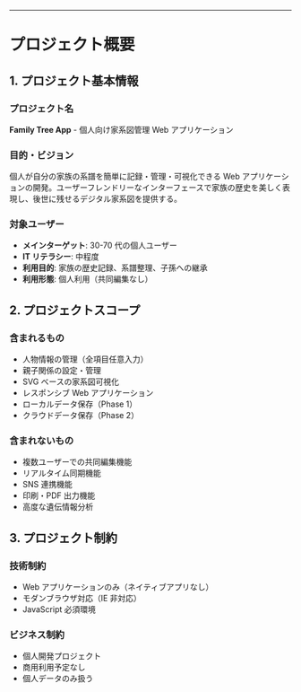 ---

# プロジェクト概要

## 1. プロジェクト基本情報

### プロジェクト名

**Family Tree App** - 個人向け家系図管理 Web アプリケーション

### 目的・ビジョン

個人が自分の家族の系譜を簡単に記録・管理・可視化できる Web アプリケーションの開発。ユーザーフレンドリーなインターフェースで家族の歴史を美しく表現し、後世に残せるデジタル家系図を提供する。

### 対象ユーザー

- **メインターゲット**: 30-70 代の個人ユーザー
- **IT リテラシー**: 中程度
- **利用目的**: 家族の歴史記録、系譜整理、子孫への継承
- **利用形態**: 個人利用（共同編集なし）

## 2. プロジェクトスコープ

### 含まれるもの

- 人物情報の管理（全項目任意入力）
- 親子関係の設定・管理
- SVG ベースの家系図可視化
- レスポンシブ Web アプリケーション
- ローカルデータ保存（Phase 1）
- クラウドデータ保存（Phase 2）

### 含まれないもの

- 複数ユーザーでの共同編集機能
- リアルタイム同期機能
- SNS 連携機能
- 印刷・PDF 出力機能
- 高度な遺伝情報分析

## 3. プロジェクト制約

### 技術制約

- Web アプリケーションのみ（ネイティブアプリなし）
- モダンブラウザ対応（IE 非対応）
- JavaScript 必須環境

### ビジネス制約

- 個人開発プロジェクト
- 商用利用予定なし
- 個人データのみ扱う
